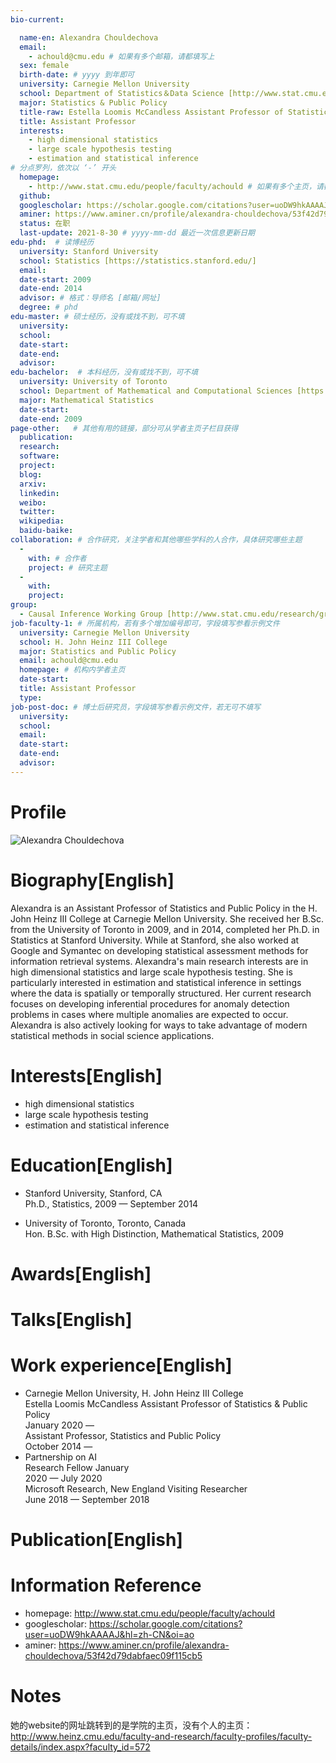 ```yaml
---
bio-current:

  name-en: Alexandra Chouldechova
  email: 
    - achould@cmu.edu # 如果有多个邮箱，请都填写上
  sex: female
  birth-date: # yyyy 到年即可
  university: Carnegie Mellon University 
  school: Department of Statistics＆Data Science [http://www.stat.cmu.edu/] # 格式：学院名称[学院官网链接]
  major: Statistics & Public Policy
  title-raw: Estella Loomis McCandless Assistant Professor of Statistics and Public Policy# 主页原始字符串
  title: Assistant Professor
  interests:   
    - high dimensional statistics
    - large scale hypothesis testing
    - estimation and statistical inference
# 分点罗列，依次以 ‘-’ 开头
  homepage: 
    - http://www.stat.cmu.edu/people/faculty/achould # 如果有多个主页，请都填写上
  github: 
  googlescholar: https://scholar.google.com/citations?user=uoDW9hkAAAAJ&hl=zh-CN&oi=ao 
  aminer: https://www.aminer.cn/profile/alexandra-chouldechova/53f42d79dabfaec09f115cb5# 从这里查找 https://www.aminer.org/search/person
  status: 在职
  last-update: 2021-8-30 # yyyy-mm-dd 最近一次信息更新日期
edu-phd:  # 读博经历
  university: Stanford University
  school: Statistics [https://statistics.stanford.edu/]
  email: 
  date-start: 2009  
  date-end: 2014
  advisor: # 格式：导师名 [邮箱/网址]
  degree: # phd
edu-master: # 硕士经历，没有或找不到，可不填
  university: 
  school: 
  date-start: 
  date-end: 
  advisor:
edu-bachelor:  # 本科经历，没有或找不到，可不填
  university: University of Toronto
  school: Department of Mathematical and Computational Sciences [https://www.utm.utoronto.ca/]
  major: Mathematical Statistics
  date-start: 
  date-end: 2009
page-other:   # 其他有用的链接，部分可从学者主页子栏目获得
  publication: 
  research: 
  software: 
  project: 
  blog: 
  arxiv: 
  linkedin: 
  weibo:
  twitter:
  wikipedia:
  baidu-baike:
collaboration: # 合作研究，关注学者和其他哪些学科的人合作，具体研究哪些主题
  - 
    with: # 合作者
    project: # 研究主题
  - 
    with: 
    project: 
group: 
  - Causal Inference Working Group [http://www.stat.cmu.edu/research/group/1567] # 所属团队，学者可能有不同的兴趣小组，可以列上去
job-faculty-1: # 所属机构，若有多个增加编号即可，字段填写参看示例文件
  university: Carnegie Mellon University
  school: H. John Heinz III College
  major: Statistics and Public Policy
  email: achould@cmu.edu
  homepage: # 机构内学者主页
  date-start: 
  title: Assistant Professor
  type: 
job-post-doc: # 博士后研究员，字段填写参看示例文件，若无可不填写
  university: 
  school: 
  email: 
  date-start: 
  date-end: 
  advisor: 
---
```


# Profile

![Alexandra Chouldechova](http://www.stat.cmu.edu/sites/default/files/faculty_pictures/achould.png)

# Biography[English]
Alexandra is an Assistant Professor of Statistics and Public Policy in the H. John Heinz III College at Carnegie Mellon University. She received her B.Sc. from the University of Toronto in 2009, and in 2014, completed her Ph.D. in Statistics at Stanford University. While at Stanford, she also worked at Google and Symantec on developing statistical assessment methods for information retrieval systems.
Alexandra's main research interests are in high dimensional statistics and large scale hypothesis testing. She is particularly interested in estimation and statistical inference in settings where the data is spatially or temporally structured. Her current research focuses on developing inferential procedures for anomaly detection problems in cases where multiple anomalies are expected to occur. Alexandra is also actively looking for ways to take advantage of modern statistical methods in social science applications.

# Interests[English]
  - high dimensional statistics
  - large scale hypothesis testing
  - estimation and statistical inference

# Education[English]
  - Stanford University, Stanford, CA  
Ph.D., Statistics, 2009 — September 2014

  - University of Toronto, Toronto, Canada  
Hon. B.Sc. with High Distinction, Mathematical Statistics, 2009

# Awards[English]


# Talks[English]



# Work experience[English]
  - Carnegie Mellon University, H. John Heinz III College  
Estella Loomis McCandless Assistant Professor of Statistics & Public Policy  
January 2020 —  
Assistant Professor, Statistics and Public Policy  
October 2014 —
  - Partnership on AI  
Research Fellow January  
2020 — July 2020  
Microsoft Research, New England
Visiting Researcher  
June 2018 — September 2018

# Publication[English]



# Information Reference
  - homepage: http://www.stat.cmu.edu/people/faculty/achould 
  - googlescholar: https://scholar.google.com/citations?user=uoDW9hkAAAAJ&hl=zh-CN&oi=ao 
  - aminer: https://www.aminer.cn/profile/alexandra-chouldechova/53f42d79dabfaec09f115cb5

# Notes
她的website的网址跳转到的是学院的主页，没有个人的主页：  http://www.heinz.cmu.edu/faculty-and-research/faculty-profiles/faculty-details/index.aspx?faculty_id=572